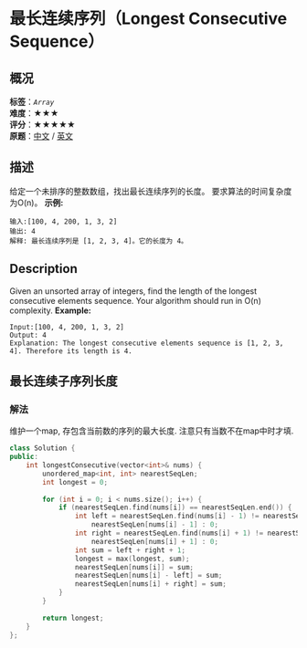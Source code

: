 # 最长连续序列（Longest Consecutive Sequence）
## 概况
**标签**：*`Array`*<br>
**难度**：★★★<br>
**评分**：★★★★★<br>
**原题**：[中文](https://leetcode-cn.com/problems/longest-consecutive-sequence) / [英文](https://leetcode.com/problems/longest-consecutive-sequence)
## 描述
给定一个未排序的整数数组，找出最长连续序列的长度。
要求算法的时间复杂度为O(n)。
**示例:**
```
输入:[100, 4, 200, 1, 3, 2]
输出: 4
解释: 最长连续序列是 [1, 2, 3, 4]。它的长度为 4。
```
## Description
Given an unsorted array of integers, find the length of the longest consecutive elements sequence.
Your algorithm should run in O(n) complexity.
**Example:**
```
Input:[100, 4, 200, 1, 3, 2]
Output: 4
Explanation: The longest consecutive elements sequence is [1, 2, 3, 4]. Therefore its length is 4.
```
## 最长连续子序列长度
### 解法
维护一个map, 存包含当前数的序列的最大长度. 注意只有当数不在map中时才填.
```c++
class Solution {
public:
    int longestConsecutive(vector<int>& nums) {
        unordered_map<int, int> nearestSeqLen;
        int longest = 0;
        
        for (int i = 0; i < nums.size(); i++) {
            if (nearestSeqLen.find(nums[i]) == nearestSeqLen.end()) {
                int left = nearestSeqLen.find(nums[i] - 1) != nearestSeqLen.end() ?
                    nearestSeqLen[nums[i] - 1] : 0;
                int right = nearestSeqLen.find(nums[i] + 1) != nearestSeqLen.end() ?
                    nearestSeqLen[nums[i] + 1] : 0;
                int sum = left + right + 1;
                longest = max(longest, sum);
                nearestSeqLen[nums[i]] = sum;
                nearestSeqLen[nums[i] - left] = sum;
                nearestSeqLen[nums[i] + right] = sum;
            }
        }
        
        return longest;
    }
};
```